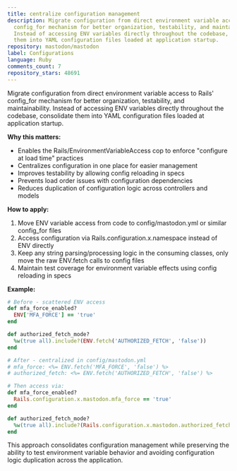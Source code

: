 ```yaml
---
title: centralize configuration management
description: Migrate configuration from direct environment variable access to Rails'
  config_for mechanism for better organization, testability, and maintainability.
  Instead of accessing ENV variables directly throughout the codebase, consolidate
  them into YAML configuration files loaded at application startup.
repository: mastodon/mastodon
label: Configurations
language: Ruby
comments_count: 7
repository_stars: 48691
---
```


Migrate configuration from direct environment variable access to Rails' config_for mechanism for better organization, testability, and maintainability. Instead of accessing ENV variables directly throughout the codebase, consolidate them into YAML configuration files loaded at application startup.

**Why this matters:**
- Enables the Rails/EnvironmentVariableAccess cop to enforce "configure at load time" practices
- Centralizes configuration in one place for easier management
- Improves testability by allowing config reloading in specs
- Prevents load order issues with configuration dependencies
- Reduces duplication of configuration logic across controllers and models

**How to apply:**
1. Move ENV variable access from code to config/mastodon.yml or similar config_for files
2. Access configuration via Rails.configuration.x.namespace instead of ENV directly
3. Keep any string parsing/processing logic in the consuming classes, only move the raw ENV.fetch calls to config files
4. Maintain test coverage for environment variable effects using config reloading in specs

**Example:**
```ruby
# Before - scattered ENV access
def mfa_force_enabled?
  ENV['MFA_FORCE'] == 'true'
end

def authorized_fetch_mode?
  %w(true all).include?(ENV.fetch('AUTHORIZED_FETCH', 'false'))
end

# After - centralized in config/mastodon.yml
# mfa_force: <%= ENV.fetch('MFA_FORCE', 'false') %>
# authorized_fetch: <%= ENV.fetch('AUTHORIZED_FETCH', 'false') %>

# Then access via:
def mfa_force_enabled?
  Rails.configuration.x.mastodon.mfa_force == 'true'
end

def authorized_fetch_mode?
  %w(true all).include?(Rails.configuration.x.mastodon.authorized_fetch)
end
```

This approach consolidates configuration management while preserving the ability to test environment variable behavior and avoiding configuration logic duplication across the application.